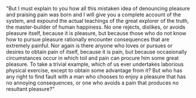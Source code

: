 "But I must explain to you how all this mistaken idea of denouncing pleasure and praising pain 
was born and I will give you a complete account of the system, and expound the actual teachings 
of the great explorer of the truth, the master-builder of human happiness. No one rejects, dislikes, or avoids 
pleasure itself, because it is pleasure, but because those who do not know how to pursue pleasure rationally 
encounter consequences that are extremely painful. Nor again is there anyone who loves or pursues or desires to obtain
 pain of itself, because it is pain, but because occasionally circumstances occur in which toil and pain can procure 
 him some great pleasure. To take a trivial example, which of us ever undertakes laborious physical exercise, except to
  obtain some advantage from it? But who has any right to find fault with a man who chooses to enjoy a pleasure that has
 no annoying consequences, or one who avoids a pain that produces no resultant pleasure?"
        